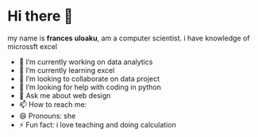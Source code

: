 # Hi there 👋
my name is **frances uloaku**, am a computer scientist. i have knowledge of microssft excel



- 🔭 I’m currently working on data analytics
- 🌱 I’m currently learning excel
- 👯 I’m looking to collaborate on data project
- 🤔 I’m looking for help with coding in python
- 💬 Ask me about web design
- 📫 How to reach me: 
- 😄 Pronouns: she
- ⚡ Fun fact: i love teaching and doing calculation

